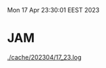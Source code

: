 Mon 17 Apr 23:30:01 EEST 2023
# JAM
<a href='./cache/202304/17_23.log'>./cache/202304/17_23.log</a>
